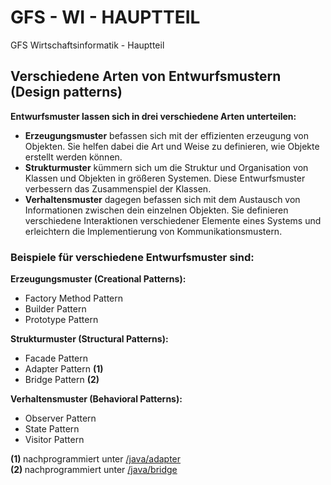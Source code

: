 # GFS - WI - HAUPTTEIL
GFS Wirtschaftsinformatik - Hauptteil

## <h2>Verschiedene Arten von Entwurfsmustern (Design patterns)</h2>
<strong>Entwurfsmuster lassen sich in drei verschiedene Arten unterteilen:</strong>
<ul>
   <li><strong>Erzeugungsmuster</strong> befassen sich mit der effizienten erzeugung von Objekten. Sie helfen dabei die Art und Weise zu definieren, wie Objekte erstellt werden können. </li><li><strong>Strukturmuster</strong> kümmern sich um die Struktur und Organisation von Klassen und Objekten in größeren Systemen. Diese Entwurfsmuster verbessern das Zusammenspiel der Klassen. </li><li><strong>Verhaltensmuster</strong> dagegen befassen sich mit dem Austausch von Informationen zwischen dein einzelnen Objekten. Sie definieren verschiedene Interaktionen verschiedener Elemente eines Systems und erleichtern die Implementierung von Kommunikationsmustern.</li>
</ul>

<h3>Beispiele für verschiedene Entwurfsmuster sind:</h3>

<strong>Erzeugungsmuster (Creational Patterns):</strong>
<ul>
  <li>Factory Method Pattern</li>
  <li>Builder Pattern</li>
  <li>Prototype Pattern</li>
</ul>
<strong>Strukturmuster (Structural Patterns):</strong>
<ul>
  <li>Facade Pattern</li>
  <li>Adapter Pattern <strong>(1)</strong></li>
  <li>Bridge Pattern <strong>(2)</strong></li>
</ul>
<strong>Verhaltensmuster (Behavioral Patterns):</strong>
<ul>
  <li>Observer Pattern</li>
  <li>State Pattern</li>
  <li>Visitor Pattern</li>
</ul>

<strong>(1) </strong> nachprogrammiert unter [/java/adapter](./ausarbeitung/einleitung) </br>
<strong>(2) </strong> nachprogrammiert unter [/java/bridge](./ausarbeitung/einleitung)
